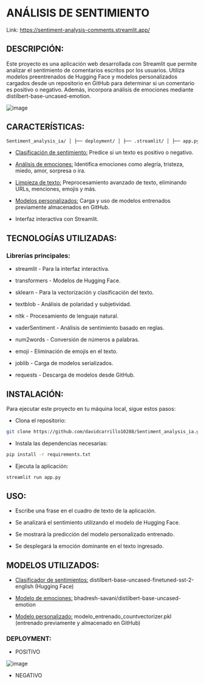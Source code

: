 # ANÁLISIS DE SENTIMIENTO

Link: https://sentiment-analysis-comments.streamlit.app/

## DESCRIPCIÓN:

Este proyecto es una aplicación web desarrollada con Streamlit que permite analizar el sentimiento de comentarios escritos por los usuarios. Utiliza modelos preentrenados de Hugging Face y modelos personalizados cargados desde un repositorio en GitHub para determinar si un comentario es positivo o negativo. Además, incorpora análisis de emociones mediante distilbert-base-uncased-emotion.

![image](https://github.com/user-attachments/assets/cf3ac285-bb2a-41db-9e61-5fd1f4400e5a)

## CARACTERÍSTICAS:

```bash
Sentiment_analysis_ia/ │ ├── deployment/ │ ├── .streamlit/ │ ├── app.py │ ├── clean_text.py │ ├── emotion_classification.py │ ├── requirements.txt │ ├── sentiment_analysis_score.py
```

  * <ins>Clasificación de sentimiento:</ins> Predice si un texto es positivo o negativo.

  * <ins>Análisis de emociones:</ins> Identifica emociones como alegría, tristeza, miedo, amor, sorpresa o ira.

  * <ins>Limpieza de texto:</ins> Preprocesamiento avanzado de texto, eliminando URLs, menciones, emojis y más.

  * <ins>Modelos personalizados:</ins> Carga y uso de modelos entrenados previamente almacenados en GitHub.

  * Interfaz interactiva con Streamlit.

## TECNOLOGÍAS UTILIZADAS:

  ### Librerías principales:
  
  * streamlit - Para la interfaz interactiva.
  
  * transformers - Modelos de Hugging Face.
  
  * sklearn - Para la vectorización y clasificación del texto.
  
  * textblob - Análisis de polaridad y subjetividad.
  
  * nltk - Procesamiento de lenguaje natural.
  
  * vaderSentiment - Análisis de sentimiento basado en reglas.
  
  * num2words - Conversión de números a palabras.
  
  * emoji - Eliminación de emojis en el texto.
  
  * joblib - Carga de modelos serializados.
  
  * requests - Descarga de modelos desde GitHub.

## INSTALACIÓN: 

Para ejecutar este proyecto en tu máquina local, sigue estos pasos:

 * Clona el repositorio:
  ```bash
  git clone https://github.com/davidcarrillo10288/Sentiment_analysis_ia.git
  ```
 * Instala las dependencias necesarias:
  ```bash
  pip install -r requirements.txt
  ```
 * Ejecuta la aplicación:
  ```bash
  streamlit run app.py
  ```
## USO:

  * Escribe una frase en el cuadro de texto de la aplicación.
  
  * Se analizará el sentimiento utilizando el modelo de Hugging Face.
  
  * Se mostrará la predicción del modelo personalizado entrenado.
  
  * Se desplegará la emoción dominante en el texto ingresado.

## MODELOS UTILIZADOS: 

 * <ins>Clasificador de sentimientos:</ins> distilbert-base-uncased-finetuned-sst-2-english (Hugging Face)
 
 * <ins>Modelo de emociones:</ins> bhadresh-savani/distilbert-base-uncased-emotion
 
 * <ins>Modelo personalizado:</ins> modelo_entrenado_countvectorizer.pkl (entrenado previamente y almacenado en GitHub)

### DEPLOYMENT: 

 * POSITIVO

![image](https://github.com/user-attachments/assets/db35f1af-0dba-468a-b8e8-701cf2837ac7)

 * NEGATIVO




